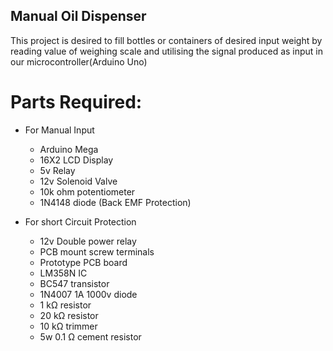 ## Manual Oil Dispenser

This project is desired to fill bottles or containers of desired input weight by reading value of weighing scale and utilising the signal produced as input in our microcontroller(Arduino Uno)

# Parts Required:
- For Manual Input
  - Arduino Mega
  - 16X2 LCD Display
  - 5v Relay
  - 12v Solenoid Valve
  - 10k ohm potentiometer
  - 1N4148 diode (Back EMF Protection)
  
- For short Circuit Protection
  - 12v Double power relay
  - PCB mount screw terminals
  - Prototype PCB board
  - LM358N IC 
  - BC547 transistor
  - 1N4007 1A 1000v diode
  - 1 kΩ resistor
  - 20 kΩ resistor
  - 10 kΩ trimmer
  - 5w 0.1 Ω cement resistor
 

